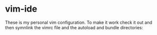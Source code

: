 vim-ide
=======

These is my personal vim configuration. To make it
work check it out and then symnlink the vimrc file 
and the autoload and bundle directories:


